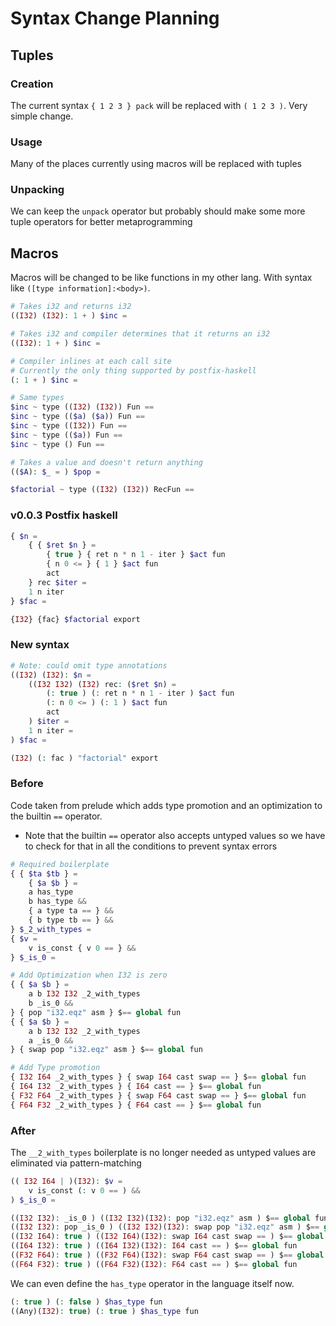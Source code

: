 # Syntax Change Planning

## Tuples
### Creation
The current syntax `{ 1 2 3 } pack` will be replaced with `( 1 2 3 )`. Very simple change.

### Usage
Many of the places currently using macros will be replaced with tuples

### Unpacking
We can keep the `unpack` operator but probably should make some more tuple operators for better metaprogramming

## Macros
Macros will be changed to be like functions in my other lang. With syntax like `([type information]:<body>)`.
```php
# Takes i32 and returns i32
((I32) (I32): 1 + ) $inc =

# Takes i32 and compiler determines that it returns an i32
((I32): 1 + ) $inc =

# Compiler inlines at each call site
# Currently the only thing supported by postfix-haskell
(: 1 + ) $inc =

# Same types
$inc ~ type ((I32) (I32)) Fun ==
$inc ~ type (($a) ($a)) Fun ==
$inc ~ type ((I32)) Fun ==
$inc ~ type (($a)) Fun ==
$inc ~ type () Fun ==

# Takes a value and doesn't return anything
(($A): $_ = ) $pop =

$factorial ~ type ((I32) (I32)) RecFun ==
```

### v0.0.3 Postfix haskell
```php
{ $n =
    { { $ret $n } =
        { true } { ret n * n 1 - iter } $act fun
        { n 0 <= } { 1 } $act fun
        act
    } rec $iter =
    1 n iter
} $fac =

{I32} {fac} $factorial export
```
### New syntax
```php
# Note: could omit type annotations
((I32) (I32): $n =
    ((I32 I32) (I32) rec: ($ret $n) =
        (: true ) (: ret n * n 1 - iter ) $act fun
        (: n 0 <= ) (: 1 ) $act fun
        act
    ) $iter =
    1 n iter =
) $fac =

(I32) (: fac ) "factorial" export
```


### Before
Code taken from prelude which adds type promotion and an optimization to the builtin `==` operator.
- Note that the builtin `==` operator also accepts untyped values so we have to check for that in all the conditions to prevent syntax errors
```php
# Required boilerplate
{ { $ta $tb } =
	{ $a $b } =
	a has_type
	b has_type &&
	{ a type ta == } &&
	{ b type tb == } &&
} $_2_with_types =
{ $v =
    v is_const { v 0 == } &&
} $_is_0 =

# Add Optimization when I32 is zero
{ { $a $b } =
	a b I32 I32 _2_with_types
	b _is_0 &&
} { pop "i32.eqz" asm } $== global fun
{ { $a $b } =
	a b I32 I32 _2_with_types
	a _is_0 &&
} { swap pop "i32.eqz" asm } $== global fun

# Add Type promotion
{ I32 I64 _2_with_types } { swap I64 cast swap == } $== global fun
{ I64 I32 _2_with_types } { I64 cast == } $== global fun
{ F32 F64 _2_with_types } { swap F64 cast swap == } $== global fun
{ F64 F32 _2_with_types } { F64 cast == } $== global fun
```

### After
The `__2_with_types` boilerplate is no longer needed as untyped values are eliminated via pattern-matching
```php
(( I32 I64 | )(I32): $v =
    v is_const (: v 0 == ) &&
) $_is_0 =

((I32 I32): _is_0 ) ((I32 I32)(I32): pop "i32.eqz" asm ) $== global fun
((I32 I32): pop _is_0 ) ((I32 I32)(I32): swap pop "i32.eqz" asm ) $== global fun
((I32 I64): true ) ((I32 I64)(I32): swap I64 cast swap == ) $== global fun
((I64 I32): true ) ((I64 I32)(I32): I64 cast == ) $== global fun
((F32 F64): true ) ((F32 F64)(I32): swap F64 cast swap == ) $== global fun
((F64 F32): true ) ((F64 F32)(I32): F64 cast == ) $== global fun
```

We can even define the `has_type` operator in the language itself now.
```php
(: true ) (: false ) $has_type fun
((Any)(I32): true) (: true ) $has_type fun
```